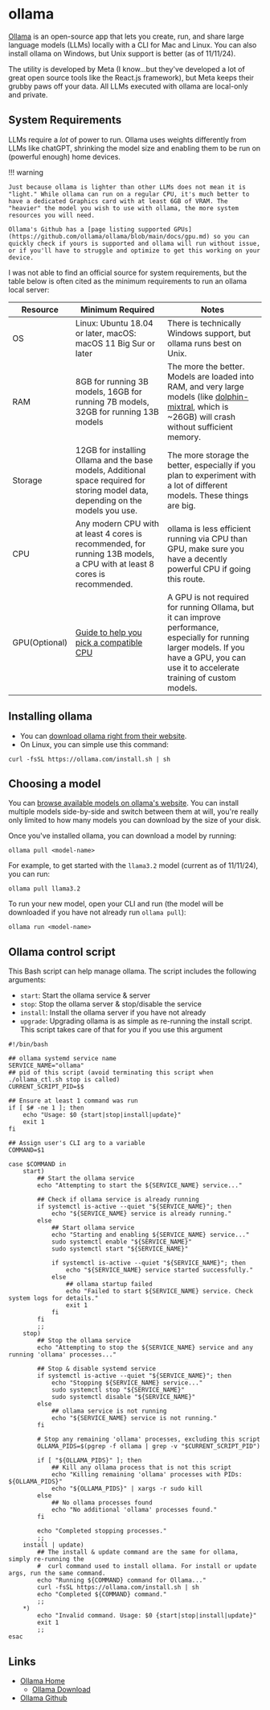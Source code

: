 # ollama

[Ollama](https://ollama.com) is an open-source app that lets you create, run, and share large language models (LLMs) locally with a CLI for Mac and Linux. You can also install ollama on Windows, but Unix support is better (as of 11/11/24).

The utility is developed by Meta (I know...but they've developed a lot of great open source tools like the React.js framework), but Meta keeps their grubby paws off your data. All LLMs executed with ollama are local-only and private.

## System Requirements

LLMs require a *lot* of power to run. Ollama uses weights differently from LLMs like chatGPT, shrinking the model size and enabling them to be run on (powerful enough) home devices.

!!! warning

    Just because ollama is lighter than other LLMs does not mean it is "light." While ollama can run on a regular CPU, it's much better to have a dedicated Graphics card with at least 6GB of VRAM. The "heavier" the model you wish to use with ollama, the more system resources you will need.

    Ollama's Github has a [page listing supported GPUs](https://github.com/ollama/ollama/blob/main/docs/gpu.md) so you can quickly check if yours is supported and ollama will run without issue, or if you'll have to struggle and optimize to get this working on your device.

I was not able to find an official source for system requirements, but the table below is often cited as the minimum requirements to run an ollama local server:

| Resource | Minimum Required | Notes |
| -------- | ---------------- | ----- |
| OS |Linux: Ubuntu 18.04 or later, macOS: macOS 11 Big Sur or later | There is technically Windows support, but ollama runs best on Unix. |
| RAM |8GB for running 3B models, 16GB for running 7B models, 32GB for running 13B models | The more the better. Models are loaded into RAM, and very large models (like [dolphin-mixtral](https://ollama.com/library/dolphin-mixtral), which is ~26GB) will crash without sufficient memory. |
| Storage | 12GB for installing Ollama and the base models, Additional space required for storing model data, depending on the models you use. | The more storage the better, especially if you plan to experiment with a lot of different models. These things are big. |
| CPU | Any modern CPU with at least 4 cores is recommended, for running 13B models, a CPU with at least 8 cores is recommended. | ollama is less efficient running via CPU than GPU, make sure you have a decently powerful CPU if going this route. |
| GPU(Optional) | [Guide to help you pick a compatible CPU](https://www.arsturn.com/blog/best-gpus-compatible-with-ollama) | A GPU is not required for running Ollama, but it can improve performance, especially for running larger models. If you have a GPU, you can use it to accelerate training of custom models. |

## Installing ollama

- You can [download ollama right from their website](https://ollama.com/download).
- On Linux, you can simple use this command:

```shell title="Install/upgrade ollama on Linux"
curl -fsSL https://ollama.com/install.sh | sh
```

## Choosing a model

You can [browse available models on ollama's website](https://ollama.com/library). You can install multiple models side-by-side and switch between them at will, you're really only limited to how many models you can download by the size of your disk.

Once you've installed ollama, you can download a model by running:

```shell title="Download an ollama model"
ollama pull <model-name>
```

For example, to get started with the `llama3.2` model (current as of 11/11/24), you can run:

```shell title="Download llama3.2 model"
ollama pull llama3.2
```

To run your new model, open your CLI and run (the model will be downloaded if you have not already run `ollama pull`):

```shell title="Run an ollama model"
ollama run <model-name>
```

## Ollama control script

This Bash script can help manage ollama. The script includes the following arguments:

- `start`: Start the ollama service & server
- `stop`: Stop the ollama server & stop/disable the service
- `install`: Install the ollama server if you have not already
- `upgrade`: Upgrading ollama is as simple as re-running the install script. This script takes care of that for you if you use this argument

```shell title="ollama_ctl.sh" linenums="1"
#!/bin/bash

## ollama systemd service name
SERVICE_NAME="ollama"
## pid of this script (avoid terminating this script when ./ollama_ctl.sh stop is called)
CURRENT_SCRIPT_PID=$$

## Ensure at least 1 command was run
if [ $# -ne 1 ]; then
    echo "Usage: $0 {start|stop|install|update}"
    exit 1
fi

## Assign user's CLI arg to a variable
COMMAND=$1

case $COMMAND in
    start)
        ## Start the ollama service
        echo "Attempting to start the ${SERVICE_NAME} service..."

        ## Check if ollama service is already running
        if systemctl is-active --quiet "${SERVICE_NAME}"; then
            echo "${SERVICE_NAME} service is already running."
        else
            ## Start ollama service
            echo "Starting and enabling ${SERVICE_NAME} service..."
            sudo systemctl enable "${SERVICE_NAME}"
            sudo systemctl start "${SERVICE_NAME}"

            if systemctl is-active --quiet "${SERVICE_NAME}"; then
                echo "${SERVICE_NAME} service started successfully."
            else
                ## ollama startup failed
                echo "Failed to start ${SERVICE_NAME} service. Check system logs for details."
                exit 1
            fi
        fi
        ;;
    stop)
        ## Stop the ollama service
        echo "Attempting to stop the ${SERVICE_NAME} service and any running 'ollama' processes..."

        ## Stop & disable systemd service
        if systemctl is-active --quiet "${SERVICE_NAME}"; then
            echo "Stopping ${SERVICE_NAME} service..."
            sudo systemctl stop "${SERVICE_NAME}"
            sudo systemctl disable "${SERVICE_NAME}"
        else
            ## ollama service is not running
            echo "${SERVICE_NAME} service is not running."
        fi

        # Stop any remaining 'ollama' processes, excluding this script
        OLLAMA_PIDS=$(pgrep -f ollama | grep -v "$CURRENT_SCRIPT_PID")

        if [ "${OLLAMA_PIDS}" ]; then
            ## Kill any ollama process that is not this script
            echo "Killing remaining 'ollama' processes with PIDs: ${OLLAMA_PIDS}"
            echo "${OLLAMA_PIDS}" | xargs -r sudo kill
        else
            ## No ollama processes found
            echo "No additional 'ollama' processes found."
        fi

        echo "Completed stopping processes."
        ;;
    install | update)
        ## The install & update command are the same for ollama, simply re-running the
        #  curl command used to install ollama. For install or update args, run the same command.
        echo "Running ${COMMAND} command for Ollama..."
        curl -fsSL https://ollama.com/install.sh | sh
        echo "Completed ${COMMAND} command."
        ;;
    *)
        echo "Invalid command. Usage: $0 {start|stop|install|update}"
        exit 1
        ;;
esac

```

## Links

- [Ollama Home](https://ollama.com)
  - [Ollama Download](https://ollama.com/download)
- [Ollama Github](https://github.com/ollama/ollama)
